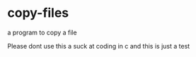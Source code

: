 # copy-files
a program to copy a file


Please dont use this a suck at coding in c and this is just a test


